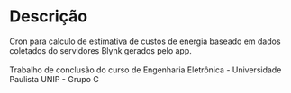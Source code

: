 # Descrição

Cron para calculo de estimativa de custos de energia baseado em dados coletados do servidores Blynk gerados pelo app.
<br>
<br>
Trabalho de conclusão do curso de Engenharia Eletrônica - Universidade Paulista UNIP - Grupo C